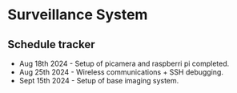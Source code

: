 # Surveillance System

## Schedule tracker
- Aug 18th 2024 - Setup of picamera and raspberri pi completed.
- Aug 25th 2024 - Wireless communications + SSH debugging.
- Sept 15th 2024 - Setup of base imaging system.
